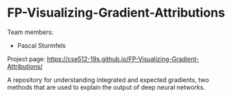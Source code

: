 
# FP-Visualizing-Gradient-Attributions
Team members:  
* Pascal Sturmfels

Project page: https://cse512-19s.github.io/FP-Visualizing-Gradient-Attributions/  

A repository for understanding integrated and expected gradients, two methods
that are used to explain the output of deep neural networks.
